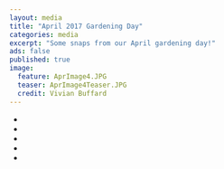 ```yaml
---
layout: media
title: "April 2017 Gardening Day"
categories: media
excerpt: "Some snaps from our April gardening day!"
ads: false
published: true
image:
  feature: AprImage4.JPG
  teaser: AprImage4Teaser.JPG
  credit: Vivian Buffard
---
```


<ul class="th-grid">
  <li>
    <a href="http://qn7gardening.github.io/images/AprImage1.JPG"><img src="http://qn7gardening.github.io/images/AprImage1.JPG" alt=""></a>
  </li>
  <li>
    <a href="http://qn7gardening.github.io/images/AprImage2.JPG"><img src="http://qn7gardening.github.io/images/AprImage2.JPG" alt=""></a>
  </li>
  <li>
    <a href="http://qn7gardening.github.io/images/AprImage3.jpg"><img src="http://qn7gardening.github.io/images/AprImage3.jpg" alt=""></a>
  </li>
  <li>
    <a href="http://qn7gardening.github.io/images/AprImage4.jpg"><img src="http://qn7gardening.github.io/images/AprImage4.jpg" alt=""></a>
  </li>
  <li>
    <a href="http://qn7gardening.github.io/images/AprImage5.JPG"><img src="http://qn7gardening.github.io/images/AprImage5.JPG" alt=""></a>
</ul>